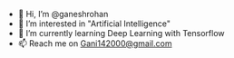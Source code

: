 - 👋 Hi, I’m @ganeshrohan
- 👀 I’m interested in "Artificial Intelligence"
- 🌱 I’m currently learning Deep Learning with Tensorflow
- 📫  Reach me on Gani142000@gmail.com

<!---
ganeshrohan/ganeshrohan is a ✨ special ✨ repository because its `README.md` (this file) appears on your GitHub profile.
You can click the Preview link to take a look at your changes.
--->
